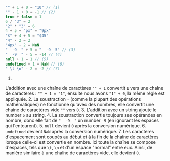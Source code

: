 ```js no-beautify
"" + 1 + 0 = "10" // (1)
"" - 1 + 0 = -1 // (2)
true + false = 1
6 / "3" = 2
"2" * "3" = 6
4 + 5 + "px" = "9px"
"$" + 4 + 5 = "$45"
"4" - 2 = 2
"4px" - 2 = NaN
"  -9  " + 5 = "  -9  5" // (3)
"  -9  " - 5 = -14 // (4)
null + 1 = 1 // (5)
undefined + 1 = NaN // (6)
" \t \n" - 2 = -2 // (7)
```

1.
L'addition avec une chaîne de caractères `"" + 1` convertit `1` vers une chaîne de caractères : `"" + 1 = "1"`, ensuite nous avons `"1" + 0`, la même règle est appliquée.
2.
La soustraction `-` (comme la plupart des opérations mathématiques) ne fonctionne qu'avec des nombres, elle convertit une chaîne de caractères vide `""` vers `0`.
3.
L'addition avec un string ajoute le number `5` au string.
4.
La soustraction convertie toujours ses opérandes en nombre, donc elle fait de `"  -9  "` un number `-9` (en ignorant les espaces qui l'entourent).
5.
`null` devient `0` après la conversion numérique.
6.
`undefined` devient `NaN` après la conversion numérique.
7.
Les caractères d'espacement sont coupés au début et à la fin de la chaîne de caractères lorsque celle-ci est convertie en nombre.
Ici toute la chaîne se compose d'espaces, tels que `\t`, `\n` et d'un espace "normal" entre eux.
Ainsi, de manière similaire à une chaîne de caractères vide, elle devient `0`.